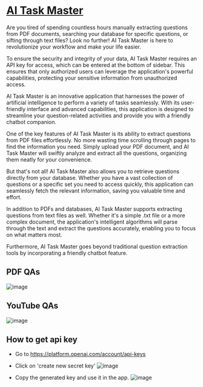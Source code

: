 
# [AI Task Master](https://ai-task-master.onrender.com/)

Are you tired of spending countless hours manually extracting questions from PDF documents, searching your database for specific questions, or sifting through text files? Look no further! AI Task Master is here to revolutionize your workflow and make your life easier.

To ensure the security and integrity of your data, AI Task Master requires an API key for access, which can be entered at the bottom of sidebar. This ensures that only authorized users can leverage the application's powerful capabilities, protecting your sensitive information from unauthorized access.

AI Task Master is an innovative application that harnesses the power of artificial intelligence to perform a variety of tasks seamlessly. With its user-friendly interface and advanced capabilities, this application is designed to streamline your question-related activities and provide you with a friendly chatbot companion.

One of the key features of AI Task Master is its ability to extract questions from PDF files effortlessly. No more wasting time scrolling through pages to find the information you need. Simply upload your PDF document, and AI Task Master will swiftly analyze and extract all the questions, organizing them neatly for your convenience.

But that's not all! AI Task Master also allows you to retrieve questions directly from your database. Whether you have a vast collection of questions or a specific set you need to access quickly, this application can seamlessly fetch the relevant information, saving you valuable time and effort.

In addition to PDFs and databases, AI Task Master supports extracting questions from text files as well. Whether it's a simple .txt file or a more complex document, the application's intelligent algorithms will parse through the text and extract the questions accurately, enabling you to focus on what matters most.

Furthermore, AI Task Master goes beyond traditional question extraction tools by incorporating a friendly chatbot feature.




## PDF QAs
![image](https://github.com/hit7sh/AI-Task-Master/assets/57103779/19f2529a-453e-4ebc-b6c2-50b7a901a0da)



## YouTube QAs
![image](https://github.com/hit7sh/AI-Task-Master/assets/57103779/84734771-c0b4-4f85-b721-96238a8af774)




## How to get api key

- Go to https://platform.openai.com/account/api-keys
- Click on 'create new secret key'
![image](https://github.com/hit7sh/AI-Task-Master/assets/57103779/e6654d6b-9bc2-43af-9ad1-a868223d5bf9)

- Copy the generated key and use it in the app.
![image](https://github.com/hit7sh/AI-Task-Master/assets/57103779/d7b66b34-a584-4556-baea-1ec275952eef)
